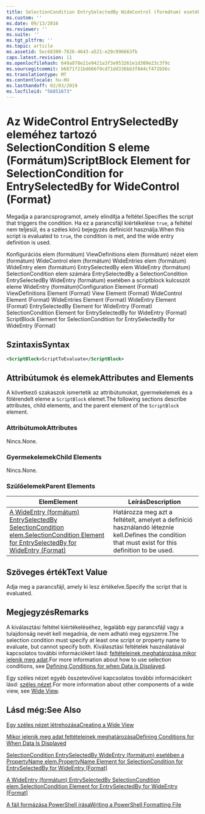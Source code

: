 ```yaml
---
title: SelectionCondition EntrySelectedBy WideControl (formátum) esetében a scriptblock kulcsszót eleme |} A Microsoft Docs
ms.custom: ''
ms.date: 09/13/2016
ms.reviewer: ''
ms.suite: ''
ms.tgt_pltfrm: ''
ms.topic: article
ms.assetid: 5ec68309-7826-4643-a521-e29c996663fb
caps.latest.revision: 11
ms.openlocfilehash: 649a978e21e9421a3f3e953261e1d309e23c3f9c
ms.sourcegitcommit: b6871f21bd666f9cd71dd336bb3f844cf472b56c
ms.translationtype: MT
ms.contentlocale: hu-HU
ms.lasthandoff: 02/03/2019
ms.locfileid: "56851673"
---
```

# <a name="scriptblock-element-for-selectioncondition-for-entryselectedby-for-widecontrol-format"></a><span data-ttu-id="2a956-102">Az WideControl EntrySelectedBy eleméhez tartozó SelectionCondition S eleme (Formátum)</span><span class="sxs-lookup"><span data-stu-id="2a956-102">ScriptBlock Element for SelectionCondition for EntrySelectedBy for WideControl (Format)</span></span>

<span data-ttu-id="2a956-103">Megadja a parancsprogramot, amely elindítja a feltétel.</span><span class="sxs-lookup"><span data-stu-id="2a956-103">Specifies the script that triggers the condition.</span></span> <span data-ttu-id="2a956-104">Ha ez a parancsfájl kiértékelése `true`, a feltétel nem teljesül, és a széles körű bejegyzés definíciót használja.</span><span class="sxs-lookup"><span data-stu-id="2a956-104">When this script is evaluated to `true`, the condition is met, and the wide entry definition is used.</span></span>

<span data-ttu-id="2a956-105">Konfigurációs elem (formátum) ViewDefinitions elem (formátum) nézet elem (formátum) WideControl elem (formátum) WideEntries elem (formátum) WideEntry elem (formátum) EntrySelectedBy elem WideEntry (formátum) SelectionCondition elem számára EntrySelectedBy a SelectionCondition EntrySelectedBy WideEntry (formátum) esetében a scriptblock kulcsszót eleme WideEntry (formátum)</span><span class="sxs-lookup"><span data-stu-id="2a956-105">Configuration Element (Format) ViewDefinitions Element (Format) View Element (Format) WideControl Element (Format) WideEntries Element (Format) WideEntry Element (Format) EntrySelectedBy Element for WideEntry (Format) SelectionCondition Element for EntrySelectedBy for WideEntry (Format) ScriptBlock Element for SelectionCondition for EntrySelectedBy for WideEntry (Format)</span></span>

## <a name="syntax"></a><span data-ttu-id="2a956-106">Szintaxis</span><span class="sxs-lookup"><span data-stu-id="2a956-106">Syntax</span></span>

```xml
<ScriptBlock>ScriptToEvaluate</ScriptBlock>
```

## <a name="attributes-and-elements"></a><span data-ttu-id="2a956-107">Attribútumok és elemek</span><span class="sxs-lookup"><span data-stu-id="2a956-107">Attributes and Elements</span></span>

<span data-ttu-id="2a956-108">A következő szakaszok ismertetik az attribútumokat, gyermekelemek és a fölérendelt eleme a `ScriptBlock` elemet.</span><span class="sxs-lookup"><span data-stu-id="2a956-108">The following sections describe attributes, child elements, and the parent element of the `ScriptBlock` element.</span></span>

### <a name="attributes"></a><span data-ttu-id="2a956-109">Attribútumok</span><span class="sxs-lookup"><span data-stu-id="2a956-109">Attributes</span></span>

<span data-ttu-id="2a956-110">Nincs.</span><span class="sxs-lookup"><span data-stu-id="2a956-110">None.</span></span>

### <a name="child-elements"></a><span data-ttu-id="2a956-111">Gyermekelemek</span><span class="sxs-lookup"><span data-stu-id="2a956-111">Child Elements</span></span>

<span data-ttu-id="2a956-112">Nincs.</span><span class="sxs-lookup"><span data-stu-id="2a956-112">None.</span></span>

### <a name="parent-elements"></a><span data-ttu-id="2a956-113">Szülőelemek</span><span class="sxs-lookup"><span data-stu-id="2a956-113">Parent Elements</span></span>

|<span data-ttu-id="2a956-114">Elem</span><span class="sxs-lookup"><span data-stu-id="2a956-114">Element</span></span>|<span data-ttu-id="2a956-115">Leírás</span><span class="sxs-lookup"><span data-stu-id="2a956-115">Description</span></span>|
|-------------|-----------------|
|[<span data-ttu-id="2a956-116">A WideEntry (formátum) EntrySelectedBy SelectionCondition elem.</span><span class="sxs-lookup"><span data-stu-id="2a956-116">SelectionCondition Element for EntrySelectedBy for WideEntry (Format)</span></span>](./selectioncondition-element-for-entryselectedby-for-widecontrol-format.md)|<span data-ttu-id="2a956-117">Határozza meg azt a feltételt, amelyet a definíció használandó léteznie kell.</span><span class="sxs-lookup"><span data-stu-id="2a956-117">Defines the condition that must exist for this definition to be used.</span></span>|

## <a name="text-value"></a><span data-ttu-id="2a956-118">Szöveges érték</span><span class="sxs-lookup"><span data-stu-id="2a956-118">Text Value</span></span>

<span data-ttu-id="2a956-119">Adja meg a parancsfájl, amely ki lesz értékelve.</span><span class="sxs-lookup"><span data-stu-id="2a956-119">Specify the script that is evaluated.</span></span>

## <a name="remarks"></a><span data-ttu-id="2a956-120">Megjegyzés</span><span class="sxs-lookup"><span data-stu-id="2a956-120">Remarks</span></span>

<span data-ttu-id="2a956-121">A kiválasztási feltétel kiértékeléséhez, legalább egy parancsfájl vagy a tulajdonság nevét kell megadnia, de nem adható meg egyszerre.</span><span class="sxs-lookup"><span data-stu-id="2a956-121">The selection condition must specify at least one script or property name to evaluate, but cannot specify both.</span></span> <span data-ttu-id="2a956-122">Kiválasztási feltételek használatával kapcsolatos további információkért lásd: [feltételeinek meghatározása mikor jelenik meg adat](./defining-conditions-for-displaying-data.md).</span><span class="sxs-lookup"><span data-stu-id="2a956-122">For more information about how to use selection conditions, see [Defining Conditions for when Data is Displayed](./defining-conditions-for-displaying-data.md).</span></span>

<span data-ttu-id="2a956-123">Egy széles nézet egyéb összetevőivel kapcsolatos további információkért lásd: [széles nézet](./creating-a-wide-view.md).</span><span class="sxs-lookup"><span data-stu-id="2a956-123">For more information about other components of a wide view, see [Wide View](./creating-a-wide-view.md).</span></span>

## <a name="see-also"></a><span data-ttu-id="2a956-124">Lásd még:</span><span class="sxs-lookup"><span data-stu-id="2a956-124">See Also</span></span>

[<span data-ttu-id="2a956-125">Egy széles nézet létrehozása</span><span class="sxs-lookup"><span data-stu-id="2a956-125">Creating a Wide View</span></span>](./creating-a-wide-view.md)

[<span data-ttu-id="2a956-126">Mikor jelenik meg adat feltételeinek meghatározása</span><span class="sxs-lookup"><span data-stu-id="2a956-126">Defining Conditions for When Data Is Displayed</span></span>](./defining-conditions-for-displaying-data.md)

[<span data-ttu-id="2a956-127">SelectionCondition EntrySelectedBy WideEntry (formátum) esetében a PropertyName elem.</span><span class="sxs-lookup"><span data-stu-id="2a956-127">PropertyName Element for SelectionCondition for EntrySelectedBy for WideEntry (Format)</span></span>](./propertyname-element-for-selectioncondition-for-entryselectedby-for-wideentry-format.md)

[<span data-ttu-id="2a956-128">A WideEntry (formátum) EntrySelectedBy SelectionCondition elem.</span><span class="sxs-lookup"><span data-stu-id="2a956-128">SelectionCondition Element for EntrySelectedBy for WideEntry (Format)</span></span>](./selectioncondition-element-for-entryselectedby-for-widecontrol-format.md)

[<span data-ttu-id="2a956-129">A fájl formázása PowerShell írása</span><span class="sxs-lookup"><span data-stu-id="2a956-129">Writing a PowerShell Formatting File</span></span>](./writing-a-powershell-formatting-file.md)
